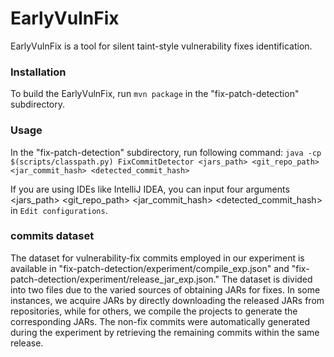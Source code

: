 # EarlyVulnFix
EarlyVulnFix is a tool for silent taint-style vulnerability fixes identification.

### Installation
To build the EarlyVulnFix, run `mvn package` in the "fix-patch-detection" subdirectory.

### Usage
In the "fix-patch-detection" subdirectory, run following command:
```java -cp $(scripts/classpath.py) FixCommitDetector <jars_path> <git_repo_path> <jar_commit_hash> <detected_commit_hash>```

If you are using IDEs like IntelliJ IDEA, you can input four arguments <jars_path> <git_repo_path> <jar_commit_hash> <detected_commit_hash> in `Edit configurations`.

### commits dataset
The dataset for vulnerability-fix commits employed in our experiment is available in "fix-patch-detection/experiment/compile_exp.json" and "fix-patch-detection/experiment/release_jar_exp.json." The dataset is divided into two files due to the varied sources of obtaining JARs for fixes. In some instances, we acquire JARs by directly downloading the released JARs from repositories, while for others, we compile the projects to generate the corresponding JARs. The non-fix commits were automatically generated during the experiment by retrieving the remaining commits within the same release.
